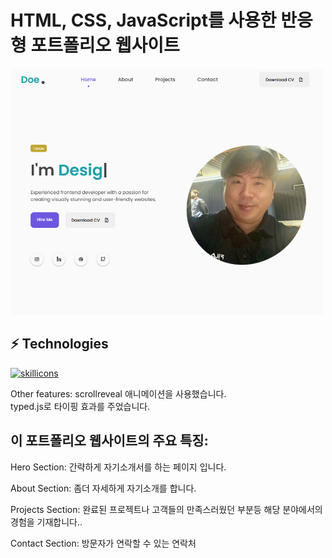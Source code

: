 # HTML, CSS, JavaScript를 사용한 반응형 포트폴리오 웹사이트

<img src="./assets/images/main.png" alt="main 캡쳐사진" width="500px" />
    
  ## ⚡ Technologies

[![skillicons](https://skillicons.dev/icons?i=html,css,javascript,scrollreveal,typed.js)](https://skillicons.dev) <br>

Other features:
scrollreveal 애니메이션을 사용했습니다. <br>
typed.js로 타이핑 효과를 주었습니다.

## 이 포트폴리오 웹사이트의 주요 특징:

Hero Section:
간략하게 자기소개서를 하는 페이지 입니다.

About Section:
좀더 자세하게 자기소개를 합니다.

Projects Section:
완료된 프로젝트나 고객들의 만족스러웠던 부분등 해당 분야에서의 경험을 기재합니다..

Contact Section:
방문자가 연락할 수 있는 연락처
